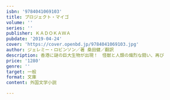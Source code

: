 ```yaml
---
isbn: '9784041069103'
title: プロジェクト・マイゴ
volume: ''
series: ''
publisher: ＫＡＤＯＫＡＷＡ
pubdate: '2019-04-24'
cover: 'https://cover.openbd.jp/9784041069103.jpg'
author: ジェレミー・ロビンソン／著 桑田健／翻訳
description: 香港に謎の巨大生物が出現！　怪獣と人類の熾烈な闘い、再び
price: '1280'
genre: ''
target: 一般
format: 文庫
content: 外国文学小説

---
```

